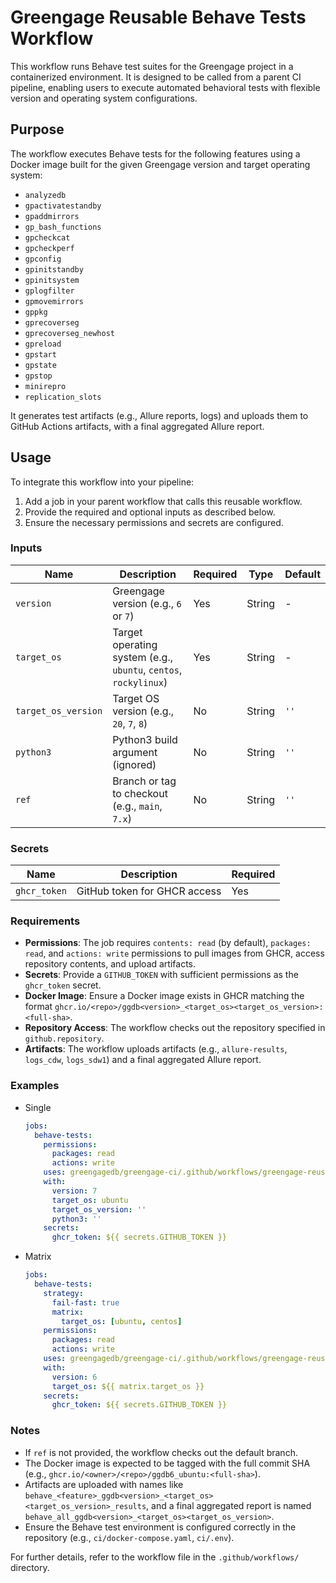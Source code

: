# Greengage Reusable Behave Tests Workflow

This workflow runs Behave test suites for the Greengage project in a containerized environment. It is designed to be called from a parent CI pipeline, enabling users to execute automated behavioral tests with flexible version and operating system configurations.

## Purpose

The workflow executes Behave tests for the following features using a Docker image built for the given Greengage version and target operating system:

- `analyzedb`
- `gpactivatestandby`
- `gpaddmirrors`
- `gp_bash_functions`
- `gpcheckcat`
- `gpcheckperf`
- `gpconfig`
- `gpinitstandby`
- `gpinitsystem`
- `gplogfilter`
- `gpmovemirrors`
- `gppkg`
- `gprecoverseg`
- `gprecoverseg_newhost`
- `gpreload`
- `gpstart`
- `gpstate`
- `gpstop`
- `minirepro`
- `replication_slots`

It generates test artifacts (e.g., Allure reports, logs) and uploads them to GitHub Actions artifacts, with a final aggregated Allure report.

## Usage

To integrate this workflow into your pipeline:

1. Add a job in your parent workflow that calls this reusable workflow.
2. Provide the required and optional inputs as described below.
3. Ensure the necessary permissions and secrets are configured.

### Inputs

| Name                | Description                                      | Required | Type   | Default |
|---------------------|--------------------------------------------------|----------|--------|---------|
| `version`           | Greengage version (e.g., `6` or `7`)             | Yes      | String | -       |
| `target_os`         | Target operating system (e.g., `ubuntu`, `centos`, `rockylinux`) | Yes    | String | -       |
| `target_os_version` | Target OS version (e.g., `20`, `7`, `8`)        | No       | String | `''`    |
| `python3`           | Python3 build argument (ignored)                 | No       | String | `''`    |
| `ref`               | Branch or tag to checkout (e.g., `main`, `7.x`)  | No       | String | `''`    |

### Secrets

| Name          | Description                         | Required |
|---------------|-------------------------------------|----------|
| `ghcr_token`  | GitHub token for GHCR access        | Yes      |

### Requirements

- **Permissions**: The job requires `contents: read` (by default), `packages: read`, and `actions: write` permissions to pull images from GHCR, access repository contents, and upload artifacts.
- **Secrets**: Provide a `GITHUB_TOKEN` with sufficient permissions as the `ghcr_token` secret.
- **Docker Image**: Ensure a Docker image exists in GHCR matching the format `ghcr.io/<repo>/ggdb<version>_<target_os><target_os_version>:<full-sha>`.
- **Repository Access**: The workflow checks out the repository specified in `github.repository`.
- **Artifacts**: The workflow uploads artifacts (e.g., `allure-results`, `logs_cdw`, `logs_sdw1`) and a final aggregated Allure report.

### Examples

- Single

  ```yaml
  jobs:
    behave-tests:
      permissions:
        packages: read
        actions: write
      uses: greengagedb/greengage-ci/.github/workflows/greengage-reusable-tests-behave.yml@main
      with:
        version: 7
        target_os: ubuntu
        target_os_version: ''
        python3: ''
      secrets:
        ghcr_token: ${{ secrets.GITHUB_TOKEN }}
  ```

- Matrix

  ```yaml
  jobs:
    behave-tests:
      strategy:
        fail-fast: true
        matrix:
          target_os: [ubuntu, centos]
      permissions:
        packages: read
        actions: write
      uses: greengagedb/greengage-ci/.github/workflows/greengage-reusable-tests-behave.yml@main
      with:
        version: 6
        target_os: ${{ matrix.target_os }}
      secrets:
        ghcr_token: ${{ secrets.GITHUB_TOKEN }}
  ```

### Notes

- If `ref` is not provided, the workflow checks out the default branch.
- The Docker image is expected to be tagged with the full commit SHA (e.g., `ghcr.io/<owner>/<repo>/ggdb6_ubuntu:<full-sha>`).
- Artifacts are uploaded with names like `behave_<feature>_ggdb<version>_<target_os><target_os_version>_results`, and a final aggregated report is named `behave_all_ggdb<version>_<target_os><target_os_version>`.
- Ensure the Behave test environment is configured correctly in the repository (e.g., `ci/docker-compose.yaml`, `ci/.env`).

For further details, refer to the workflow file in the `.github/workflows/` directory.
